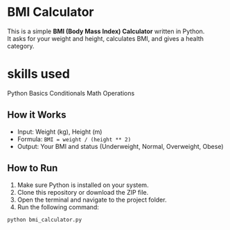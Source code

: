 # BMI Calculator

This is a simple **BMI (Body Mass Index) Calculator** written in Python.  
It asks for your weight and height, calculates BMI, and gives a health category.

# skills used 

Python Basics
Conditionals
Math Operations

## How it Works
- Input: Weight (kg), Height (m)
- Formula: `BMI = weight / (height ** 2)`
- Output: Your BMI and status (Underweight, Normal, Overweight, Obese)

## How to Run

1. Make sure Python is installed on your system.
2. Clone this repository or download the ZIP file.
3. Open the terminal and navigate to the project folder.
4. Run the following command:

```bash
python bmi_calculator.py 

